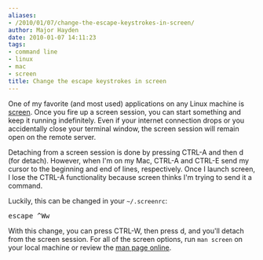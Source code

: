 ```yaml
---
aliases:
- /2010/01/07/change-the-escape-keystrokes-in-screen/
author: Major Hayden
date: 2010-01-07 14:11:23
tags:
- command line
- linux
- mac
- screen
title: Change the escape keystrokes in screen
---
```


One of my favorite (and most used) applications on any Linux machine is [screen][1]. Once you fire up a screen session, you can start something and keep it running indefinitely. Even if your internet connection drops or you accidentally close your terminal window, the screen session will remain open on the remote server.

Detaching from a screen session is done by pressing CTRL-A and then d (for detach). However, when I'm on my Mac, CTRL-A and CTRL-E send my cursor to the beginning and end of lines, respectively. Once I launch screen, I lose the CTRL-A functionality because screen thinks I'm trying to send it a command.

Luckily, this can be changed in your `~/.screenrc`:

<pre lang="html">escape ^Ww</pre>

With this change, you can press CTRL-W, then press d, and you'll detach from the screen session. For all of the screen options, run `man screen` on your local machine or review the [man page online][2].

 [1]: http://www.gnu.org/software/screen/
 [2]: http://linuxmanpages.com/man1/screen.1.php